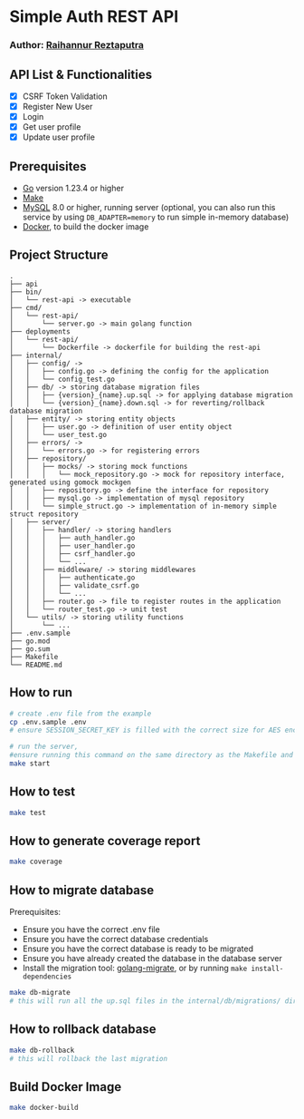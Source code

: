 # Simple Auth REST API
### Author: [Raihannur Reztaputra](https://www.linkedin.com/in/raihannurr)

## API List & Functionalities
- [x] CSRF Token Validation
- [x] Register New User
- [x] Login
- [x] Get user profile
- [x] Update user profile

## Prerequisites
- [Go](https://golang.org/dl/) version 1.23.4 or higher
- [Make](https://www.gnu.org/software/make/)
- [MySQL](https://www.mysql.com/) 8.0 or higher, running server (optional, you can also run this service by using `DB_ADAPTER=memory` to run simple in-memory database)
- [Docker](https://www.docker.com/), to build the docker image
## Project Structure

```
.
├── api
├── bin/
│   └── rest-api -> executable 
├── cmd/
│   └── rest-api/
│       └── server.go -> main golang function
├── deployments
│   └── rest-api/
│       └── Dockerfile -> dockerfile for building the rest-api
├── internal/
│   ├── config/ ->
│   │   ├── config.go -> defining the config for the application
│   │   └── config_test.go
│   ├── db/ -> storing database migration files
│   │   ├── {version}_{name}.up.sql -> for applying database migration
│   │   └── {version}_{name}.down.sql -> for reverting/rollback database migration
│   ├── entity/ -> storing entity objects
│   │   ├── user.go -> definition of user entity object
│   │   └── user_test.go
│   ├── errors/ ->
│   │   └── errors.go -> for registering errors
│   ├── repository/
│   │   ├── mocks/ -> storing mock functions
│   │   │   └── mock_repository.go -> mock for repository interface, generated using gomock mockgen
│   │   ├── repository.go -> define the interface for repository
│   │   ├── mysql.go -> implementation of mysql repository
│   │   └── simple_struct.go -> implementation of in-memory simple struct repository
│   ├── server/
│   │   ├── handler/ -> storing handlers
│   │   │   ├── auth_handler.go
│   │   │   ├── user_handler.go
│   │   │   ├── csrf_handler.go
│   │   │   └── ...
│   │   ├── middleware/ -> storing middlewares
│   │   │   ├── authenticate.go
│   │   │   ├── validate_csrf.go
│   │   │   └── ...
│   │   ├── router.go -> file to register routes in the application
│   │   └── router_test.go -> unit test
│   └── utils/ -> storing utility functions
│       └── ...
├── .env.sample
├── go.mod
├── go.sum
├── Makefile
└── README.md
```

## How to run

```bash
# create .env file from the example
cp .env.sample .env
# ensure SESSION_SECRET_KEY is filled with the correct size for AES encryption

# run the server,
#ensure running this command on the same directory as the Makefile and the .env file
make start
```

## How to test
```bash
make test
```

## How to generate coverage report
```bash
make coverage
```

## How to migrate database
Prerequisites:
- Ensure you have the correct .env file
- Ensure you have the correct database credentials
- Ensure you have the correct database is ready to be migrated
- Ensure you have already created the database in the database server
- Install the migration tool: [golang-migrate](https://github.com/golang-migrate/migrate), or by running `make install-dependencies`

```bash
make db-migrate
# this will run all the up.sql files in the internal/db/migrations/ directory
```

## How to rollback database
```bash
make db-rollback
# this will rollback the last migration
```

## Build Docker Image
```bash
make docker-build
```
